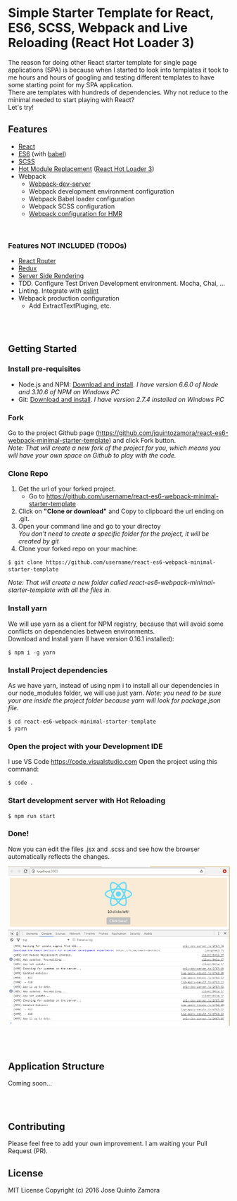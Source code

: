 # Simple Starter Template for React, ES6, SCSS, Webpack and Live Reloading (React Hot Loader 3)
The reason for doing other React starter template for single page applications (SPA) 
is because when I started to look into templates it took to me hours and hours of googling and testing different templates
to have some starting point for my SPA application.   
There are templates with hundreds of dependencies. Why not reduce to the minimal needed to start playing with React?  
Let's try!


## Features
- [React](https://facebook.github.io/react) 
- [ES6](http://es6-features.org) (with [babel](https://babeljs.io))
- [SCSS](http://sass-lang.com)
- [Hot Module Replacement](https://medium.com/@dan_abramov/hot-reloading-in-react-1140438583bf#.xh6v0ht7j) ([React Hot Loader 3](https://github.com/gaearon/react-hot-loader/issues/243))
- Webpack
    - [Webpack-dev-server](https://webpack.js.org/how-to/develop/#webpack-dev-server)
    - Webpack development environment configuration
    - Webpack Babel loader configuration
    - Webpack SCSS configuration
    - [Webpack configuration for HMR](https://webpack.js.org/how-to/hot-module-reload)

<br />

### Features NOT INCLUDED (TODOs)
- [React Router](https://css-tricks.com/learning-react-router)
- [Redux](https://css-tricks.com/learning-react-redux)
- [Server Side Rendering](https://medium.com/@firasd/quick-start-tutorial-universal-react-with-server-side-rendering-76fe5363d6e#.s8k4bz7ki)
- TDD. Configure Test Driven Development environment. Mocha, Chai, ...
- Linting. Integrate with [eslint](http://eslint.org/docs/user-guide/configuring)
- Webpack production configuration
    - Add ExtractTextPluging, etc.



<br /><br />
## Getting Started
### Install pre-requisites
- Node.js and NPM: [Download and install](https://nodejs.org/). *I have version 6.6.0 of Node and 3.10.6 of NPM on Windows PC*
- Git: [Download and install](https://git-scm.com/). *I have version 2.7.4 installed on Windows PC*

### Fork
Go to the project Github page (<https://github.com/jquintozamora/react-es6-webpack-minimal-starter-template>) and click Fork button.  
*Note: That will create a new fork of the project for you, which means you will have your own space on Github to play with the code.*

### Clone Repo
1. Get the url of your forked project.
    - Go to https://github.com/username/react-es6-webpack-minimal-starter-template
2. Click on **"Clone or download"** and Copy to clipboard the url ending on .git.
3. Open your command line and go to your directoy  
*You don't need to create a specific folder for the project, it will be created by git*
4. Clone your forked repo on your machine:
```
$ git clone https://github.com/username/react-es6-webpack-minimal-starter-template
```  
*Note: That will create a new folder called react-es6-webpack-minimal-starter-template with all the files in.*

### Install yarn
We will use yarn as a client for NPM registry, because that will avoid some conflicts on dependencies between environments.  
Download and Install yarn (I have version 0.16.1 installed):
```
$ npm i -g yarn
```


### Install Project dependencies
As we have yarn, instead of using npm i to install all our dependencies in our node_modules folder, we will use just yarn.
*Note: you need to be sure your are inside the project folder because yarn will look for package.json file.*

```
$ cd react-es6-webpack-minimal-starter-template  
$ yarn
```


### Open the project with your Development IDE
I use VS Code https://code.visualstudio.com
Open the project using this command:
```
$ code .
``` 

### Start development server with Hot Reloading
```
$ npm run start
```

### Done! 
Now you can edit the files .jsx and .scss and see how the browser automatically reflects the changes.


![React Hot Loader 3 Image](./screenshots/ReactHotLoader3-logs.png)

<br /><br />

## Application Structure
Coming soon...


<br /><br />
## Contributing
Please feel free to add your own improvement. I am waiting your Pull Request (PR).

## License
MIT License
Copyright (c) 2016 Jose Quinto Zamora